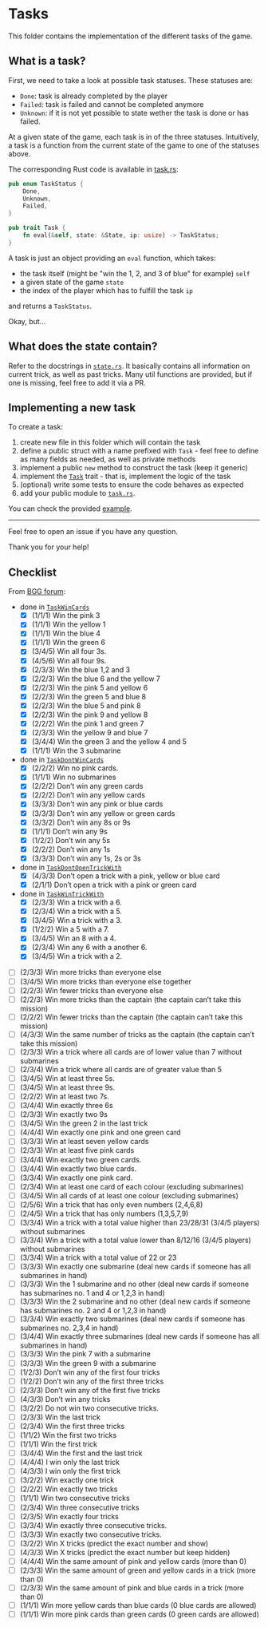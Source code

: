 # Tasks

This folder contains the implementation of the different tasks of the game.

## What is a task?

First, we need to take a look at possible task statuses. These statuses are:

- `Done`: task is already completed by the player
- `Failed`: task is failed and cannot be completed anymore
- `Unknown`: if it is not yet possible to state wether the task is done or has failed.

At a given state of the game, each task is in of the three statuses. Intuitively, a task is a function from the current state of the game to one of the statuses above.

The corresponding Rust code is available in [task.rs](../task.rs):

```rust
pub enum TaskStatus {
    Done,
    Unknown,
    Failed,
}

pub trait Task {
    fn eval(&self, state: &State, ip: usize) -> TaskStatus;
}
```

A task is just an object providing an `eval` function, which takes:

- the task itself (might be "win the 1, 2, and 3 of blue" for example) `self`
- a given state of the game `state`
- the index of the player which has to fulfill the task `ip`

and returns a `TaskStatus`.

Okay, but...

## What does the state contain?

Refer to the docstrings in [`state.rs`](../state.rs). It basically contains all information on current trick, as well as past tricks. Many util functions are provided, but if one is missing, feel free to add it via a PR.

## Implementing a new task

To create a task:

1. create new file in this folder which will contain the task
2. define a public struct with a name prefixed with `Task` - feel free to define as many fields as needed, as well as private methods
3. implement a public `new` method to construct the task (keep it generic)
4. implement the [`Task`](../task.rs) trait - that is, implement the logic of the task
5. (optional) write some tests to ensure the code behaves as expected
6. add your public module to [`task.rs`](../task.rs).

You can check the provided [example](win_cards.rs).

---

Feel free to open an issue if you have any question.

Thank you for your help!

## Checklist

From [BGG forum](https://boardgamegeek.com/thread/2631311/all-the-mission-cards):

- done in [`TaskWinCards`](win_cards.rs)
  - [x] (1/1/1) Win the pink 3
  - [x] (1/1/1) Win the yellow 1
  - [x] (1/1/1) Win the blue 4
  - [x] (1/1/1) Win the green 6
  - [x] (3/4/5) Win all four 3s.
  - [x] (4/5/6) Win all four 9s.
  - [x] (2/3/3) Win the blue 1,2 and 3
  - [x] (2/2/3) Win the blue 6 and the yellow 7
  - [x] (2/2/3) Win the pink 5 and yellow 6
  - [x] (2/2/3) Win the green 5 and blue 8
  - [x] (2/2/3) Win the blue 5 and pink 8
  - [x] (2/2/3) Win the pink 9 and yellow 8
  - [x] (2/2/2) Win the pink 1 and green 7
  - [x] (2/3/3) Win the yellow 9 and blue 7
  - [x] (3/4/4) Win the green 3 and the yellow 4 and 5
  - [x] (1/1/1) Win the 3 submarine
- done in [`TaskDontWinCards`](dont_win_cards.rs)
  - [x] (2/2/2) Win no pink cards.
  - [x] (1/1/1) Win no submarines
  - [x] (2/2/2) Don’t win any green cards
  - [x] (2/2/2) Don’t win any yellow cards
  - [x] (3/3/3) Don’t win any pink or blue cards
  - [x] (3/3/3) Don’t win any yellow or green cards
  - [x] (3/3/2) Don’t win any 8s or 9s
  - [x] (1/1/1) Don’t win any 9s
  - [x] (1/2/2) Don’t win any 5s
  - [x] (2/2/2) Don’t win any 1s
  - [x] (3/3/3) Don’t win any 1s, 2s or 3s
- done in [`TaskDontOpenTrickWith`](dont_open_trick_with.rs)
  - [x] (4/3/3) Don’t open a trick with a pink, yellow or blue card
  - [x] (2/1/1) Don’t open a trick with a pink or green card
- done in [`TaskWinTrickWith`](win_trick_with.rs)
  - [x] (2/3/3) Win a trick with a 6.
  - [x] (2/3/4) Win a trick with a 5.
  - [x] (3/4/5) Win a trick with a 3.
  - [x] (1/2/2) Win a 5 with a 7.
  - [x] (3/4/5) Win an 8 with a 4.
  - [x] (2/3/4) Win any 6 with a another 6.
  - [x] (3/4/5) Win a trick with a 2.
- [ ] (2/3/3) Win more tricks than everyone else
- [ ] (3/4/5) Win more tricks than everyone else together
- [ ] (2/2/3) Win fewer tricks than everyone else
- [ ] (2/2/3) Win more tricks than the captain (the captain can’t take this mission)
- [ ] (2/2/2) Win fewer tricks than the captain (the captain can’t take this mission)
- [ ] (4/3/3) Win the same number of tricks as the captain (the captain can’t take this mission)
- [ ] (2/3/3) Win a trick where all cards are of lower value than 7 without submarines
- [ ] (2/3/4) Win a trick where all cards are of greater value than 5
- [ ] (3/4/5) Win at least three 5s.
- [ ] (3/4/5) Win at least three 9s.
- [ ] (2/2/2) Win at least two 7s.
- [ ] (3/4/4) Win exactly three 6s
- [ ] (2/3/3) Win exactly two 9s
- [ ] (3/4/5) Win the green 2 in the last trick
- [ ] (4/4/4) Win exactly one pink and one green card
- [ ] (3/3/3) Win at least seven yellow cards
- [ ] (2/3/3) Win at least five pink cards
- [ ] (3/4/4) Win exactly two green cards.
- [ ] (3/4/4) Win exactly two blue cards.
- [ ] (3/3/4) Win exactly one pink card.
- [ ] (2/3/4) Win at least one card of each colour (excluding submarines)
- [ ] (3/4/5) Win all cards of at least one colour (excluding submarines)
- [ ] (2/5/6) Win a trick that has only even numbers (2,4,6,8)
- [ ] (2/4/5) Win a trick that has only numbers (1,3,5,7,9)
- [ ] (3/3/4) Win a trick with a total value higher than 23/28/31 (3/4/5 players) without submarines
- [ ] (3/3/4) Win a trick with a total value lower than 8/12/16 (3/4/5 players) without submarines
- [ ] (3/3/4) Win a trick with a total value of 22 or 23
- [ ] (3/3/3) Win exactly one submarine (deal new cards if someone has all submarines in hand)
- [ ] (3/3/3) Win the 1 submarine and no other (deal new cards if someone has submarines no. 1 and 4 or 1,2,3 in hand)
- [ ] (3/3/3) Win the 2 submarine and no other (deal new cards if someone has submarines no. 2 and 4 or 1,2,3 in hand)
- [ ] (3/3/4) Win exactly two submarines (deal new cards if someone has submarines no. 2,3,4 in hand)
- [ ] (3/4/4) Win exactly three submarines (deal new cards if someone has all submarines in hand)
- [ ] (3/3/3) Win the pink 7 with a submarine
- [ ] (3/3/3) Win the green 9 with a submarine
- [ ] (1/2/3) Don’t win any of the first four tricks
- [ ] (1/2/2) Don’t win any of the first three tricks
- [ ] (2/3/3) Don’t win any of the first five tricks
- [ ] (4/3/3) Don’t win any tricks
- [ ] (3/2/2) Do not win two consecutive tricks.
- [ ] (2/3/3) Win the last trick
- [ ] (2/3/4) Win the first three tricks
- [ ] (1/1/2) Win the first two tricks
- [ ] (1/1/1) Win the first trick
- [ ] (3/4/4) Win the first and the last trick
- [ ] (4/4/4) I win only the last trick
- [ ] (4/3/3) I win only the first trick
- [ ] (3/2/2) Win exactly one trick
- [ ] (2/2/2) Win exactly two tricks
- [ ] (1/1/1) Win two consecutive tricks
- [ ] (2/3/4) Win three consecutive tricks
- [ ] (2/3/5) Win exactly four tricks
- [ ] (3/3/4) Win exactly three consecutive tricks.
- [ ] (3/3/3) Win exactly two consecutive tricks.
- [ ] (3/2/2) Win X tricks (predict the exact number and show)
- [ ] (4/3/3) Win X tricks (predict the exact number but keep hidden)
- [ ] (4/4/4) Win the same amount of pink and yellow cards (more than 0)
- [ ] (2/3/3) Win the same amount of green and yellow cards in a trick (more than 0)
- [ ] (2/3/3) Win the same amount of pink and blue cards in a trick (more than 0)
- [ ] (1/1/1) Win more yellow cards than blue cards (0 blue cards are allowed)
- [ ] (1/1/1) Win more pink cards than green cards (0 green cards are allowed)
